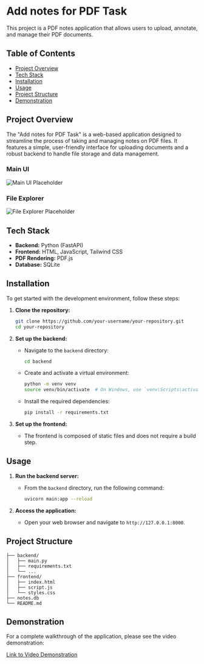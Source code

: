 # Add notes for PDF Task

This project is a PDF notes application that allows users to upload, annotate, and manage their PDF documents.

## Table of Contents

- [Project Overview](#project-overview)
- [Tech Stack](#tech-stack)
- [Installation](#installation)
- [Usage](#usage)
- [Project Structure](#project-structure)
- [Demonstration](#demonstration)

## Project Overview

The "Add notes for PDF Task" is a web-based application designed to streamline the process of taking and managing notes on PDF files. It features a simple, user-friendly interface for uploading documents and a robust backend to handle file storage and data management.

### Main UI

![Main UI Placeholder](placeholder_main_ui.png)

### File Explorer

![File Explorer Placeholder](placeholder_file_explorer.png)

## Tech Stack

- **Backend:** Python (FastAPI)
- **Frontend:** HTML, JavaScript, Tailwind CSS
- **PDF Rendering:** PDF.js
- **Database:** SQLite

## Installation

To get started with the development environment, follow these steps:

1.  **Clone the repository:**
    ```bash
    git clone https://github.com/your-username/your-repository.git
    cd your-repository
    ```

2.  **Set up the backend:**
    - Navigate to the `backend` directory:
      ```bash
      cd backend
      ```
    - Create and activate a virtual environment:
      ```bash
      python -m venv venv
      source venv/bin/activate  # On Windows, use `venv\Scripts\activate`
      ```
    - Install the required dependencies:
      ```bash
      pip install -r requirements.txt
      ```

3.  **Set up the frontend:**
    - The frontend is composed of static files and does not require a build step.

## Usage

1.  **Run the backend server:**
    - From the `backend` directory, run the following command:
      ```bash
      uvicorn main:app --reload
      ```

2.  **Access the application:**
    - Open your web browser and navigate to `http://127.0.0.1:8000`.

## Project Structure

```
├── backend/
│   ├── main.py
│   ├── requirements.txt
│   └── ...
├── frontend/
│   ├── index.html
│   ├── script.js
│   └── styles.css
├── notes.db
└── README.md
```

## Demonstration

For a complete walkthrough of the application, please see the video demonstration:

[Link to Video Demonstration](placeholder_video_link.mp4)
